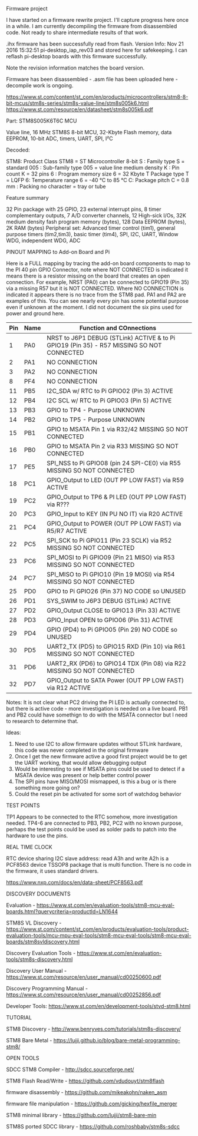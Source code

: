 Firmware project

I have started on a firmware rewrite project.  I'll capture progress here once in a while.  I am currently decompiling the firmware from disassembled code.  Not ready to share intermediate results of that work.

.ihx firmware has been successfully read from flash.  Version Info:  Nov 21 2016 15:32:51 pi-desktop_iap_rev03 and stored here for safekeeping.  I can reflash pi-desktop boards with this firmware successfully.

Note the revision information matches the board version.

Firmware has been disassembled - .asm file has been uploaded here - decompile work is ongoing.

https://www.st.com/content/st_com/en/products/microcontrollers/stm8-8-bit-mcus/stm8s-series/stm8s-value-line/stm8s005k6.html 
https://www.st.com/resource/en/datasheet/stm8s005k6.pdf 

Part: STM8S005K6T6C MCU

Value line, 16 MHz STM8S 8-bit MCU, 32-Kbyte Flash memory, data EEPROM, 10-bit ADC, timers, UART, SPI, I²C

Decoded:

STM8: Product Class STM8 = ST Microcontroller 8-bit
S : Family type S = standard
005 : Sub-family type 005 = value line medium density
K : Pin count K = 32 pins
6 : Program memory size 6 = 32 Kbyte
T Package type T = LQFP
6: Temperature range 6 = -40 °C to 85 °C
C: Package pitch C = 0.8 mm
 : Packing no character = tray or tube 
 
 Feature summary
 
 32 Pin package with 25 GPIO, 23 external interrupt pins, 8 timer complementary outputs, 7 A/D converter channels, 
 12 High-sick I/Os, 32K medium density fash program memory (bytes), 128 Data EEPROM (bytes), 2K RAM (bytes)
 Peripheral set: Advanced timer control (tim1), general purpose timers (tim2,tim3), basic timer (tim4), SPI, I2C, UART, 
 Window WDG, independent WDG, ADC
 
PINOUT MAPPING to Add-on Board and Pi
 
Here is a FULL mapping by tracing the add-on board components to map to the PI 40 pin GPIO Connector, note where 
NOT CONNECTED is indicated it means there is a resistor missing on the board that creates an open connection.  For example, 
NRST (PA0) can be connected to GPIO19 (Pin 35) via a missing R57 but it is NOT CONNECTED.  Where NO CONNECTION is indicated 
it appears there is no trace from the STM8 pad. PA1 and PA2 are examples of this.  You can see nearly every pin has some potential 
purpose even if unknown at the moment. I did not document the six pins used for power and ground here.

| Pin | Name	| Function and COnnections
| --- | --- | ---
| 1 | PA0 | NRST to J6P1 DEBUG (STLink) ACTIVE & to Pi GPIO19 (Pin 35) - R57 MISSING SO NOT CONNECTED
| 2 | PA1 | NO CONNECTION
| 3 | PA2 | NO CONNECTION
| 8 | PF4 | NO CONNECTION 
|11	| PB5	| I2C_SDA w/ RTC to Pi GPIO02 (Pin 3) ACTIVE
|12	| PB4	| I2C SCL w/ RTC to Pi GPIO03 (Pin 5) ACTIVE
|13 | PB3 | GPIO to TP4 - Purpose UNKNOWN
|14 | PB2 | GPIO to TP5 - Purpose UNKNOWN
|15 | PB1 | GPIO to MSATA Pin 1 via R32/42 MISSING SO NOT CONNECTED
|16 | PB0 | GPIO to MSATA Pin 2 via R33 MISSING SO NOT CONNECTED
|17	| PE5	| SPI_NSS	to Pi GPIO08 (pin 24 SPI-CE0) via R55 MISSING SO NOT CONNECTED
|18	| PC1	| GPIO_Output to LED (OUT PP LOW FAST) via R59 ACTIVE
|19	| PC2	| GPIO_Output	to TP6 & PI LED (OUT PP LOW FAST) via R??? 
|20	| PC3	| GPIO_Input	to KEY (IN PU NO IT) via R20 ACTIVE
|21	| PC4	| GPIO_Output	to POWER (OUT PP LOW FAST) via R5/R7 ACTIVE
|22	| PC5	| SPI_SCK to Pi GPIO11 (Pin 23 SCLK) via R52 MISSING SO NOT CONNECTED
|23	| PC6	| SPI_MOSI to Pi GPIO09 (Pin 21 MISO) via R53 MISSING SO NOT CONNECTED
|24	| PC7	| SPI_MISO to Pi GPIO10 (Pin 19 MOSI) via R54 MISSING SO NOT CONNECTED
|25	| PD0	| GPIO to Pi GPIO26 (Pin 37) NO CODE so UNUSED
|26	| PD1	| SYS_SWIM	to J6P3 DEBUG (STLink) ACTIVE
|27	| PD2	| GPIO_Output	CLOSE to GPIO13 (Pin 33) ACTIVE
|28	| PD3	| GPIO_Input OPEN to GPIO06 (Pin 31) ACTIVE
|29	| PD4	| GPIO (PD4) to Pi GPIO05 (Pin 29) NO CODE so UNUSED
|30	| PD5	| UART2_TX (PD5) to GPIO15 RXD (Pin 10) via R61 MISSING SO NOT CONNECTED
|31	| PD6	| UART2_RX	(PD6) to GPIO14 TDX (Pin 08) via R22 MISSING SO NOT CONNECTED
|32	| PD7	| GPIO_Output to SATA Power (OUT PP LOW FAST) via R12 ACTIVE

Notes:  It is not clear what PC2 driving the PI LED is actually connected to, but there is active code - more investigation is 
needed on a live board.  PB1 and PB2 could have somethign to do with the MSATA connector but I need to research to determine that.

Ideas:
1) Need to use I2C to allow firmware updates without STLink hardware, this code was never completed in the original firmware
2) Once I get the new firmware active a good first project would be to get the UART working, that would allow debugging output
3) Would be interesting to see if MSATA pins could be used to detect if a MSATA device was present or help better control power
4) The SPI pins have MISO/MOSI mismapped, is this a bug or is there something more going on?
5) Could the reset pin be activated for some sort of watchdog behavior

TEST POINTS

TP1 Appears to be connected to the RTC somehow, more investigation needed. TP4-6 are connected to PB3, PB2, PC2 with no known 
purpose, perhaps the test points could be used as solder pads to patch into the hardware to use the pins.

REAL TIME CLOCK

RTC device sharing I2C slave address: read A3h and write A2h is a PCF8563 device TSSOP8 package that is multi function.  There is no
code in the firmware, it uses standard drivers.

https://www.nxp.com/docs/en/data-sheet/PCF8563.pdf

DISCOVERY DOCUMENTS

Evaluation - https://www.st.com/en/evaluation-tools/stm8-mcu-eval-boards.html?querycriteria=productId=LN1644

STM8S VL Discovery - https://www.st.com/content/st_com/en/products/evaluation-tools/product-evaluation-tools/mcu-mpu-eval-tools/stm8-mcu-eval-tools/stm8-mcu-eval-boards/stm8svldiscovery.html

Discovery Evaluation Tools - https://www.st.com/en/evaluation-tools/stm8s-discovery.html

Discovery User Manual - https://www.st.com/resource/en/user_manual/cd00250600.pdf 

Discovery Programming Manual - https://www.st.com/resource/en/user_manual/cd00252856.pdf

Developer Tools:  https://www.st.com/en/development-tools/stvd-stm8.html 

TUTORIAL

STM8 Discovery - http://www.benryves.com/tutorials/stm8s-discovery/ 

STM8 Bare Metal - https://lujji.github.io/blog/bare-metal-programming-stm8/ 

OPEN TOOLS

SDCC STM8 Compiler - http://sdcc.sourceforge.net/

STM8 Flash Read/Write - https://github.com/vdudouyt/stm8flash 

firmware disassembly - https://github.com/mikeakohn/naken_asm

firmware file manipulation - https://github.com/gicking/hexfile_merger 

STM8 minimal library - https://github.com/lujji/stm8-bare-min

STM8S ported SDCC library - https://github.com/roshbaby/stm8s-sdcc
